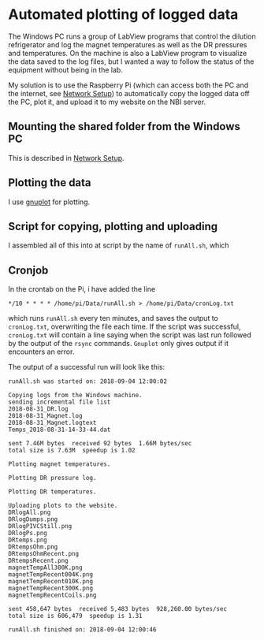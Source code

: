# Automated plotting of logged data

The Windows PC runs a group of LabView programs that control the dilution refrigerator and log the magnet temperatures as well as the DR pressures and temperatures.
On the machine is also a LabView program to visualize the data saved to the log files, but I wanted a way to follow the status of the equipment without being in the lab.

My solution is to use the Raspberry Pi (which can access both the PC and the internet, see [Network Setup](NetworkSetup.md)) to automatically copy the logged data off the PC, plot it, and upload it to my website on the NBI server.

## Mounting the shared folder from the Windows PC

This is described in [Network Setup](NetworkSetup.md).

## Plotting the data

I use [gnuplot](http://gnuplot.info) for plotting.

## Script for copying, plotting and uploading

I assembled all of this into at script by the name of ```runAll.sh```, which 

## Cronjob

In the crontab on the Pi, i have added the line
```
*/10 * * * * /home/pi/Data/runAll.sh > /home/pi/Data/cronLog.txt
```
which runs ```runAll.sh``` every ten minutes, and saves the output to ```cronLog.txt```, overwriting the file each time.
If the script was successful, ```cronLog.txt``` will contain a line saying when the script was last run followed by the output of the ```rsync``` commands.
```Gnuplot``` only gives output if it encounters an error.

The output of a successful run will look like this:
```
runAll.sh was started on: 2018-09-04 12:00:02

Copying logs from the Windows machine.
sending incremental file list
2018-08-31_DR.log
2018-08-31_Magnet.log
2018-08-31_Magnet.logtext
Temps_2018-08-31-14-33-44.dat

sent 7.46M bytes  received 92 bytes  1.66M bytes/sec
total size is 7.63M  speedup is 1.02

Plotting magnet temperatures.

Plotting DR pressure log.

Plotting DR temperatures.

Uploading plots to the website.
DRlogAll.png
DRlogDumps.png
DRlogPIVCStill.png
DRlogPs.png
DRtemps.png
DRtempsOhm.png
DRtempsOhmRecent.png
DRtempsRecent.png
magnetTempAll300K.png
magnetTempRecent004K.png
magnetTempRecent010K.png
magnetTempRecent300K.png
magnetTempRecentCoils.png

sent 458,647 bytes  received 5,483 bytes  928,260.00 bytes/sec
total size is 606,479  speedup is 1.31

runAll.sh finished on: 2018-09-04 12:00:46
```